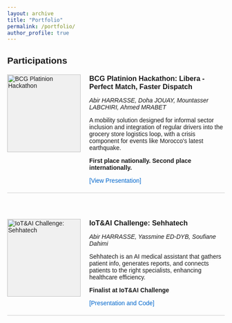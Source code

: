 ```yaml
---
layout: archive
title: "Portfolio"
permalink: /portfolio/
author_profile: true
---
```

<style>
  .portfolio {
    font-family: Arial, sans-serif;
    max-width: 800px;
    margin: 0 auto;
  }

  h2 {
    text-align: left;
    margin-bottom: 20px;
  }

  .participation {
    display: flex;
    margin-bottom: 60px;
    align-items: flex-start;
    padding-bottom: 20px;
    border-bottom: 1px solid #ccc; /* Adds a thin line */
  }

  .participation-image {
    width: 170px;
    height: 180px;
    background-color: #f0f0f0;
    margin-right: 20px;
    flex-shrink: 0;
  }

  .participation-content {
    flex: 1;
  }

  .participation h3 {
    margin-top: 0;
    margin-bottom: 10px;
  }

  .team-members {
    font-style: italic;
    margin-bottom: 10px;
  }

  .view-presentation {
    color: #0066cc;
    text-decoration: none;
  }

  .view-presentation:hover {
    text-decoration: underline;
  }
</style>

<div class="portfolio">
  <h2>Participations</h2>

  <div class="participation">
    <div class="participation-image">
      <img src="https://abirharrasse.github.io/images/BCG_hack.png" alt="BCG Platinion Hackathon" style="width: 100%; height: 100%; object-fit: cover;">
    </div>
    <div class="participation-content">
      <h3>BCG Platinion Hackathon: Libera - Perfect Match, Faster Dispatch</h3>
      <p class="team-members">Abir HARRASSE, Doha JOUAY, Mountasser LABCHIRI, Ahmed MRABET</p>
      <p>A mobility solution designed for informal sector inclusion and integration of regular drivers into the grocery store logistics loop, with a crisis component for events like Morocco's latest earthquake.</p>
      <p><strong>First place nationally. Second place internationally.</strong></p>
      <a href="#" class="view-presentation">[View Presentation]</a>
    </div>
  </div>

  <div class="participation">
    <div class="participation-image">
      <img src="https://abirharrasse.github.io/images/iot_challenge.png" alt="IoT&AI Challenge: Sehhatech" style="width: 100%; height: 100%; object-fit: cover;">
    </div>
    <div class="participation-content">
      <h3>IoT&AI Challenge: Sehhatech</h3>
      <p class="team-members">Abir HARRASSE, Yassmine ED-DYB, Soufiane Dahimi</p>
      <p>Sehhatech is an AI medical assistant that gathers patient info, generates reports, and connects patients to the right specialists, enhancing healthcare efficiency.</p>
      <p><strong>Finalist at IoT&AI Challenge</strong></p>
      <a href="https://github.com/MoroccoAI/2023-GenAI-Hackathon/tree/main/SehhaTech" class="view-presentation" target="_blank">[Presentation and Code]</a>
    </div>
  </div>
</div>
